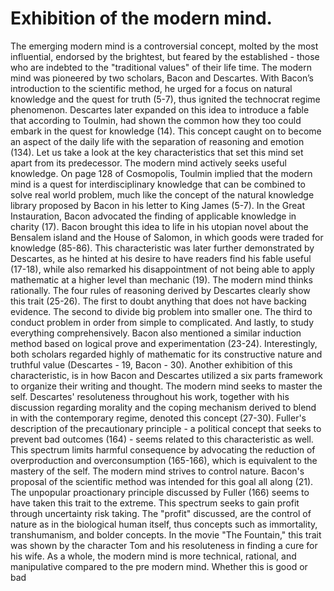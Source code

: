 # Exhibition of the modern mind.
The emerging modern mind is a controversial concept, molted by the most influential, endorsed by the brightest, but feared by the established - those who are indebted to the "traditional values" of their life time.
The modern mind was pioneered by two scholars, Bacon and Descartes. With Bacon’s introduction to the scientific method, he urged for a focus on natural knowledge and the quest for truth (5-7), thus ignited the technocrat regime phenomenon. Descartes later expanded on this idea to introduce a fable that according to Toulmin, had shown the common how they too could embark in the quest for knowledge (14). This concept caught on to become an aspect of the daily life with the separation of reasoning and emotion (134). Let us take a look at the key characteristics that set this mind set apart from its predecessor.
The modern mind actively seeks useful knowledge. On page 128 of Cosmopolis, Toulmin implied that the modern mind is a quest for interdisciplinary knowledge that can be combined to solve real world problem, much like the concept of the natural knowledge library proposed by Bacon in his letter to King James (5-7). In the Great Instauration, Bacon advocated the finding of applicable knowledge in charity (17). Bacon brought this idea to life in his utopian novel about the Bensalem island and the House of Salomon, in which goods were traded for knowledge (85-86). This characteristic was later further demonstrated by Descartes, as he hinted at his desire to have readers find his fable useful (17-18), while also remarked his disappointment of not being able to apply mathematic at a higher level than mechanic (19).
The modern mind thinks rationally. The four rules of reasoning derived by Descartes clearly show this trait (25-26). The first to doubt anything that does not have backing evidence. The second to divide big problem into smaller one. The third to conduct problem in order from simple to complicated. And lastly, to study everything comprehensively. Bacon also mentioned a similar induction method based on logical prove and experimentation (23-24). Interestingly, both scholars regarded highly of mathematic for its constructive nature and truthful value (Descartes - 19, Bacon - 30). Another exhibition of this characteristic, is in how Bacon and Descartes utilized a six parts framework to organize their writing and thought.
The modern mind seeks to master the self. Descartes' resoluteness throughout his work, together with his discussion regarding morality and the coping mechanism derived to blend in with the contemporary regime, denoted this concept (27-30). Fuller's description of the precautionary principle - a political concept that seeks to prevent bad outcomes (164) - seems related to this characteristic as well. This spectrum limits harmful consequence by advocating the reduction of overproduction and overconsumption (165-166), which is equivalent to the mastery of the self.
The modern mind strives to control nature. Bacon's proposal of the scientific method was intended for this goal all along (21). The unpopular proactionary principle discussed by Fuller (166) seems to have taken this trait to the extreme. This spectrum seeks to gain profit through uncertainty risk taking. The "profit" discussed, are the control of nature as in the biological human itself, thus concepts such as immortality, transhumanism, and bolder concepts. In the movie "The Fountain," this trait was shown by the character Tom and his resoluteness in finding a cure for his wife.
As a whole, the modern mind is more technical, rational, and manipulative compared to the pre modern mind. Whether this is good or bad
